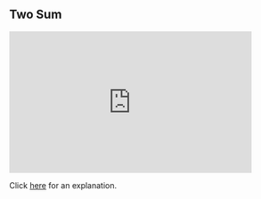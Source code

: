 ##  Two Sum 

<iframe src="https://leetcode.com/playground/cVHZDrwr/shared" frameBorder="0" width="435" height="255"></iframe>

Click [here](Explanation.md) for an explanation.

